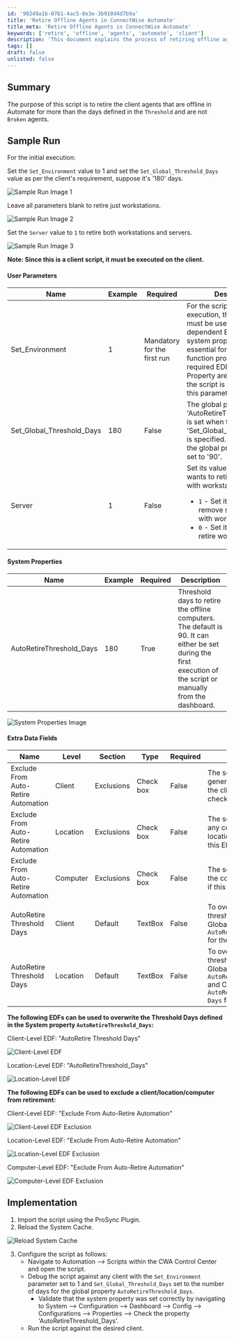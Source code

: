 ```yaml
---
id: '90249a1b-07b1-4ac5-8e3e-3b910d4d7b9a'
title: 'Retire Offline Agents in ConnectWise Automate'
title_meta: 'Retire Offline Agents in ConnectWise Automate'
keywords: ['retire', 'offline', 'agents', 'automate', 'client']
description: 'This document explains the process of retiring offline agents in ConnectWise Automate that have been offline for a specified number of days. It covers the required parameters, system properties, and extra data fields needed for the script to function effectively, along with sample runs and implementation steps.'
tags: []
draft: false
unlisted: false
---
```


## Summary

The purpose of this script is to retire the client agents that are offline in Automate for more than the days defined in the `Threshold` and are not `Broken` agents.

## Sample Run

For the initial execution:

Set the `Set_Environment` value to 1 and set the `Set_Global_Threshold_Days` value as per the client's requirement, suppose it's '180' days.

![Sample Run Image 1](../../../static/img/Offline-Agents---Auto-Retire---Manual-Execution/image_1.png)

Leave all parameters blank to retire just workstations.

![Sample Run Image 2](../../../static/img/Offline-Agents---Auto-Retire---Manual-Execution/image_2.png)

Set the `Server` value to `1` to retire both workstations and servers.

![Sample Run Image 3](../../../static/img/Offline-Agents---Auto-Retire---Manual-Execution/image_3.png)

**Note: Since this is a client script, it must be executed on the client.**

#### User Parameters

| Name                      | Example | Required                       | Description                                                                                                                                                                                                                                           |
|---------------------------|---------|--------------------------------|-------------------------------------------------------------------------------------------------------------------------------------------------------------------------------------------------------------------------------------------------------|
| Set_Environment           | 1       | Mandatory for the first run    | For the script's initial execution, this parameter must be used. The dependent EDFs and the system property are essential for the script to function properly. These required EDFs and System Property are created when the script is executed with this parameter set to 1. |
| Set_Global_Threshold_Days | 180     | False                          | The global property 'AutoRetireThreshold_Days' is set when the value in 'Set_Global_Threshold_Days' is specified. If left empty, the global property will be set to '90'.                                                                                 |
| Server                    | 1       | False                          | Set its value to `1` if the client wants to retire servers along with workstations. <ul><li>`1` - Set its value to 1 to remove servers along with workstations</li><li>`0` - Set its value to 0 to retire workstations only.</li></ul>          |

#### System Properties

| Name                      | Example | Required | Description                                                                                                                                                                                                                                           |
|---------------------------|---------|----------|-------------------------------------------------------------------------------------------------------------------------------------------------------------------------------------------------------------------------------------------------------|
| AutoRetireThreshold_Days  | 180     | True     | Threshold days to retire the offline computers. The default is 90. It can either be set during the first execution of the script or manually from the dashboard.                                                                                       |

![System Properties Image](../../../static/img/Offline-Agents---Auto-Retire---Manual-Execution/image_4.png)

#### Extra Data Fields

| Name                                    | Level  | Section   | Type      | Required | Description                                                                                                                                                                                                                                           |
|-----------------------------------------|--------|-----------|-----------|----------|-------------------------------------------------------------------------------------------------------------------------------------------------------------------------------------------------------------------------------------------------------|
| Exclude From Auto-Retire Automation     | Client | Exclusions | Check box | False    | The script will not generate any tickets for the client if this EDF is checked.                                                                                                                                                                      |
| Exclude From Auto-Retire Automation     | Location | Exclusions | Check box | False    | The script will not include any computer from the location in the ticket if this EDF is checked.                                                                                                                                                      |
| Exclude From Auto-Retire Automation     | Computer | Exclusions | Check box | False    | The script will not include the computer in the ticket if this EDF is checked.                                                                                                                                                                        |
| AutoRetire Threshold Days                | Client | Default   | TextBox   | False    | To overwrite the threshold set in the Global Property `AutoRetireThreshold_Days` for the client.                                                                                                                                                  |
| AutoRetire Threshold Days                | Location | Default   | TextBox   | False    | To overwrite the threshold set in the Global Property `AutoRetireThreshold_Days` and Client-Level EDF `AutoRetire Threshold Days` for the location.                                                                                                  |

**The following EDFs can be used to overwrite the Threshold Days defined in the System property `AutoRetireThreshold_Days`:**

Client-Level EDF: "AutoRetire Threshold Days"

![Client-Level EDF](../../../static/img/Offline-Agents---Auto-Retire---Manual-Execution/image_5.png)

Location-Level EDF: "AutoRetireThreshold_Days"

![Location-Level EDF](../../../static/img/Offline-Agents---Auto-Retire---Manual-Execution/image_6.png)

**The following EDFs can be used to exclude a client/location/computer from retirement:**

Client-Level EDF: "Exclude From Auto-Retire Automation"

![Client-Level EDF Exclusion](../../../static/img/Offline-Agents---Auto-Retire---Manual-Execution/image_7.png)

Location-Level EDF: "Exclude From Auto-Retire Automation"

![Location-Level EDF Exclusion](../../../static/img/Offline-Agents---Auto-Retire---Manual-Execution/image_8.png)

Computer-Level EDF: "Exclude From Auto-Retire Automation"

![Computer-Level EDF Exclusion](../../../static/img/Offline-Agents---Auto-Retire---Manual-Execution/image_9.png)

## Implementation

1. Import the script using the ProSync Plugin.
2. Reload the System Cache.

![Reload System Cache](../../../static/img/Offline-Agents---Auto-Retire---Manual-Execution/image_10.png)

3. Configure the script as follows:
   - Navigate to Automation --> Scripts within the CWA Control Center and open the script.
   - Debug the script against any client with the `Set_Environment` parameter set to 1 and `Set_Global_Threshold_Days` set to the number of days for the global property `AutoRetireThreshold_Days`.
     - Validate that the system property was set correctly by navigating to System --> Configuration --> Dashboard --> Config --> Configurations --> Properties --> Check the property 'AutoRetireThreshold_Days'.
   - Run the script against the desired client.

